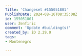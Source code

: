 ```yaml
---
Title: 'Changeset #155051801'
PublishDate: 2024-08-10T08:35:08Z
id: 155051801
user: Zenfiric
comment: 'Update #building(s)'
created_by: iD 2.29.0
tags:
- Montenegro

---
```

